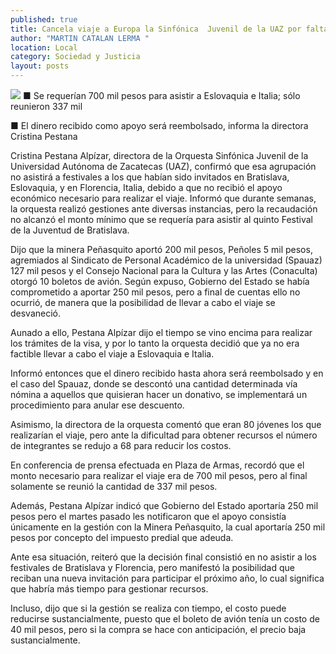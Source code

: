 ```yaml
---
published: true
title: Cancela viaje a Europa la Sinfónica  Juvenil de la UAZ por falta de fondos
author: "MARTIN CATALAN LERMA "
location: Local
category: Sociedad y Justicia
layout: posts
---
```


![](http://i.imgur.com/MticnAWm.jpg)
■ Se requerían 700 mil pesos para asistir a Eslovaquia e Italia; sólo reunieron 337 mil

■ El dinero recibido como apoyo será reembolsado, informa la directora Cristina Pestana

Cristina Pestana Alpízar, directora de la Orquesta Sinfónica Juvenil de la Universidad Autónoma de Zacatecas (UAZ), confirmó que esa agrupación no asistirá a festivales a los que habían sido invitados en Bratislava, Eslovaquia, y en Florencia, Italia, debido a que no recibió el apoyo económico necesario para realizar el viaje.
Informó que durante semanas, la orquesta realizó gestiones ante diversas instancias, pero la recaudación no alcanzó el monto mínimo que se requería para asistir al quinto Festival de la Juventud de Bratislava.

Dijo que la minera Peñasquito aportó 200 mil pesos, Peñoles 5 mil pesos, agremiados al Sindicato de Personal Académico de la universidad (Spauaz) 127 mil pesos y el Consejo Nacional para la Cultura y las Artes (Conaculta) otorgó 10 boletos de avión.
Según expuso, Gobierno del Estado se había comprometido a aportar 250 mil pesos, pero a final de cuentas ello no ocurrió, de manera que la posibilidad de llevar a cabo el viaje se desvaneció.

Aunado a ello, Pestana Alpízar dijo el tiempo se vino encima para realizar los trámites de la visa, y por lo tanto la orquesta decidió que ya no era factible llevar a cabo el viaje a Eslovaquia e Italia.

Informó entonces que el dinero recibido hasta ahora será reembolsado y en el caso del Spauaz, donde se descontó una cantidad determinada vía nómina a aquellos que quisieran hacer un donativo, se implementará un procedimiento para anular ese descuento.

Asimismo, la directora de la orquesta comentó que eran 80 jóvenes los que realizarían el viaje, pero ante la dificultad para obtener recursos el número de integrantes se redujo a 68 para reducir los costos.

En conferencia de prensa efectuada en Plaza de Armas, recordó que el monto necesario para realizar el viaje era de 700 mil pesos, pero al final solamente se reunió la cantidad de 337 mil pesos.

Además, Pestana Alpízar indicó que Gobierno del Estado aportaría 250 mil pesos pero el martes pasado les notificaron que el apoyo consistía únicamente en la gestión con la Minera Peñasquito, la cual aportaría 250 mil pesos por concepto del impuesto predial que adeuda.

Ante esa situación, reiteró que la decisión final consistió en no asistir a los festivales de Bratislava y Florencia, pero manifestó la posibilidad que reciban una nueva invitación para participar el próximo año, lo cual significa que habría más tiempo para gestionar recursos.

Incluso, dijo que si la gestión se realiza con tiempo, el costo puede reducirse sustancialmente, puesto que el boleto de avión tenía un costo de 40 mil pesos, pero si la compra se hace con anticipación, el precio baja sustancialmente.
